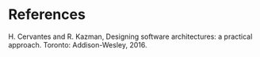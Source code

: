 # References

H. Cervantes and R. Kazman, Designing software architectures: a practical approach. Toronto: Addison-Wesley, 2016.
